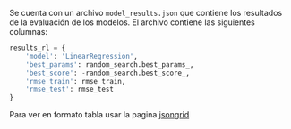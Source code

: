 Se cuenta con un archivo `model_results.json` que contiene los resultados de la evaluación de los modelos. El archivo contiene las siguientes columnas:

```python
results_rl = {
    'model': 'LinearRegression',
    'best_params': random_search.best_params_,
    'best_score': -random_search.best_score_,
    'rmse_train': rmse_train,
    'rmse_test': rmse_test
}
```

Para ver en formato tabla usar la pagina [jsongrid](https://jsongrid.com/json-grid)